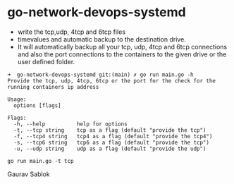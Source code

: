 # go-network-devops-systemd

- write the tcp,udp, 4tcp and 6tcp files 
- timevalues and automatic backup to the destination drive.
- It will automatically backup all your tcp, udp, 4tcp and 6tcp connections and also the port connections to the containers to the given drive or the user defined folder. 

```
➜  go-network-devops-systemd git:(main) ✗ go run main.go -h
Provide the tcp, udp, 4tcp, 6tcp or the port for the check for the running containers ip address

Usage:
  options [flags]

Flags:
  -h, --help          help for options
  -t, --tcp string    tcp as a flag (default "provide the tcp")
  -f, --tcp4 string   tcp4 as a flag (default "provide the tcp4")
  -s, --tcp6 string   tcp6 as a flag (default "provide the tcp")
  -u, --udp string    udp as a flag (default "provide the udp")

go run main.go -t tcp 
```
Gaurav Sablok
